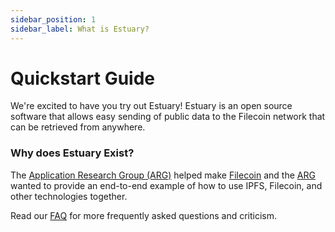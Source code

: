 ```yaml
---
sidebar_position: 1
sidebar_label: What is Estuary?
---
```


# Quickstart Guide

We're excited to have you try out Estuary! Estuary is an open source software that allows easy sending of public data to the Filecoin network that can be retrieved from anywhere.

### Why does Estuary Exist?

The [Application Research Group (ARG)](https://arg.protocol.ai) helped make [Filecoin](https://filecoin.io) and the [ARG](https://arg.protocol.ai) wanted to provide an end-to-end example of how to use IPFS, Filecoin, and other technologies together.

Read our [FAQ](../Learn/faq) for more frequently asked questions and criticism.
